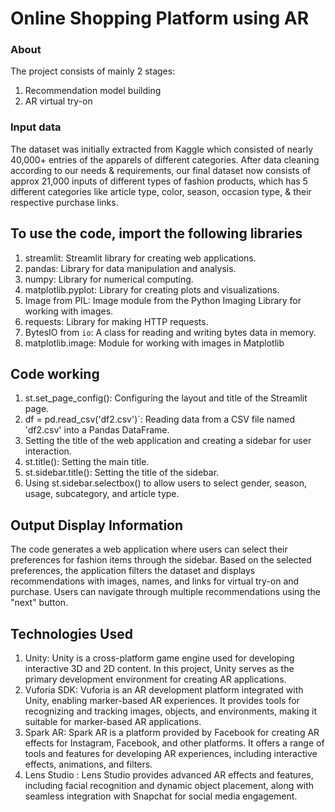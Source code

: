 # Online Shopping Platform using AR

### About

The project consists of mainly 2 stages:
1. Recommendation model building
2. AR virtual try-on

### Input data

The dataset was initially extracted from Kaggle which consisted of nearly 40,000+ entries of the apparels of different categories.
After data cleaning according to our needs & requirements, our final dataset now consists of approx 21,000 inputs of different types of fashion products, which has 5 different categories like article type, color, season, occasion type, & their respective purchase links.

## To use the code, import the following libraries
 1. streamlit: Streamlit library for creating web applications.
 2. pandas: Library for data manipulation and analysis.
 3. numpy: Library for numerical computing.
 4. matplotlib.pyplot: Library for creating plots and visualizations.
 5. Image from PIL: Image module from the Python Imaging Library for working with images.
 6. requests: Library for making HTTP requests.
 7. BytesIO from `io`: A class for reading and writing bytes data in memory.
 8. matplotlib.image: Module for working with images in Matplotlib

## Code working
1. st.set_page_config(): Configuring the layout and title of the Streamlit page.
2. df = pd.read_csv('df2.csv')`: Reading data from a CSV file named 'df2.csv' into a Pandas DataFrame.
3. Setting the title of the web application and creating a sidebar for user interaction.
4. st.title(): Setting the main title.
5. st.sidebar.title(): Setting the title of the sidebar.
6. Using st.sidebar.selectbox() to allow users to select gender, season, usage, subcategory, and article type.

## Output Display Information
 The code generates a web application where users can select their preferences for fashion items through the sidebar. Based on the selected preferences, the application filters the dataset and displays recommendations with images, names, and links for virtual try-on and purchase. Users can navigate through multiple recommendations using the "next" button.

## Technologies Used
1. Unity: Unity is a cross-platform game engine used for developing interactive 3D and 2D content. In this project, Unity serves as the primary development environment for creating AR applications.
2. Vuforia SDK: Vuforia is an AR development platform integrated with Unity, enabling marker-based AR experiences. It provides tools for recognizing and tracking images, objects, and environments, making it suitable for marker-based AR applications.
3. Spark AR: Spark AR is a platform provided by Facebook for creating AR effects for Instagram, Facebook, and other platforms. It offers a range of tools and features for developing AR experiences, including interactive effects, animations, and filters.
4. Lens Studio : Lens Studio provides advanced AR effects and features, including facial recognition and dynamic object placement, along with seamless integration with Snapchat for social media engagement.
